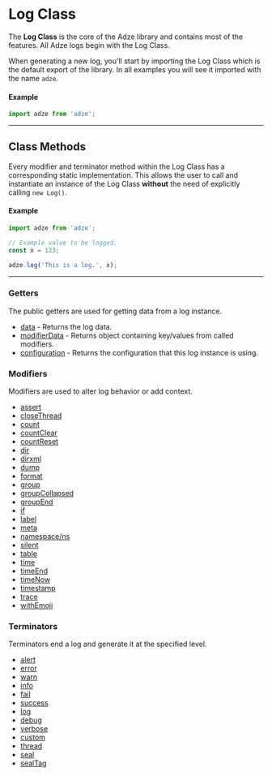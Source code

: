 # Log Class

The **Log Class** is the core of the Adze library and contains most of the features. All Adze logs
begin with the Log Class.

When generating a new log, you'll start by importing the Log Class which is the default export
of the library. In all examples you will see it imported with the name `adze`.

#### Example

```typescript
import adze from 'adze';
```

---

## Class Methods

Every modifier and terminator method within the Log Class has a corresponding static implementation.
This allows the user to call and instantiate an instance of the Log Class **without** the need of
explicitly calling `new Log()`.

#### Example

```typescript
import adze from 'adze';

// Example value to be logged.
const x = 123;

adze.log('This is a log.', x);
```

---

### Getters

The public getters are used for getting data from a log instance.

- [data](./getters.md#data) - Returns the log data.
- [modifierData](./getters.md#modifierdata) - Returns object containing key/values from called modifiers.
- [configuration](./getters.md#configuration) - Returns the configuration that this log instance is using.

### Modifiers

Modifiers are used to alter log behavior or add context.

- [assert](./modifiers.md#assert)
- [closeThread](./modifiers.md#closethread)
- [count](./modifiers.md#count)
- [countClear](./modifiers.md#countclear)
- [countReset](./modifiers.md#countreset)
- [dir](./modifiers.md#dir)
- [dirxml](./modifiers.md#dirxml)
- [dump](./modifiers.md#dump)
- [format](./modifiers.md#format)
- [group](./modifiers.md#group)
- [groupCollapsed](./modifiers.md#groupcollapsed)
- [groupEnd](./modifiers.md#groupend)
- [if](./modifiers.md#if)
- [label](./modifiers.md#label)
- [meta](./modifiers.md#meta)
- [namespace/ns](./modifiers.md#namespace--ns)
- [silent](./modifiers.md#silent)
- [table](./modifiers.md#table)
- [time](./modifiers.md#time)
- [timeEnd](./modifiers.md#timeend)
- [timeNow](./modifiers.md#timenow)
- [timestamp](./modifiers.md#timestamp)
- [trace](./modifiers.md#trace)
- [withEmoji](./modifiers.md#withemoji)

### Terminators

Terminators end a log and generate it at the specified level.

- [alert](./terminators.md#alert)
- [error](./terminators.md#error)
- [warn](./terminators.md#warn)
- [info](./terminators.md#info)
- [fail](./terminators.md#fail)
- [success](./terminators.md#success)
- [log](./terminators.md#log)
- [debug](./terminators.md#debug)
- [verbose](./terminators.md#verbose)
- [custom](./terminators.md#custom)
- [thread](./terminators.md#thread)
- [seal](./terminators.md#seal)
- [sealTag](./terminators.md#sealtag)
